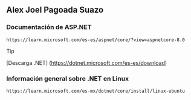 ## Alex Joel Pagoada Suazo

### Documentación de ASP.NET
    https://learn.microsoft.com/es-es/aspnet/core/?view=aspnetcore-8.0

> [!TIP] 
> [Descarga .NET] (https://dotnet.microsoft.com/es-es/download)

### Información general sobre .NET en Linux
    https://learn.microsoft.com/es-mx/dotnet/core/install/linux-ubuntu

